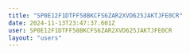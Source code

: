 ```yaml
---
title: "SP0E12F1DTFF58BKCFS6ZAR2XVD625JAKTJFE0CR"
date: 2024-11-13T23:47:37.601Z
user: SP0E12F1DTFF58BKCFS6ZAR2XVD625JAKTJFE0CR
layout: "users"
---
```

    